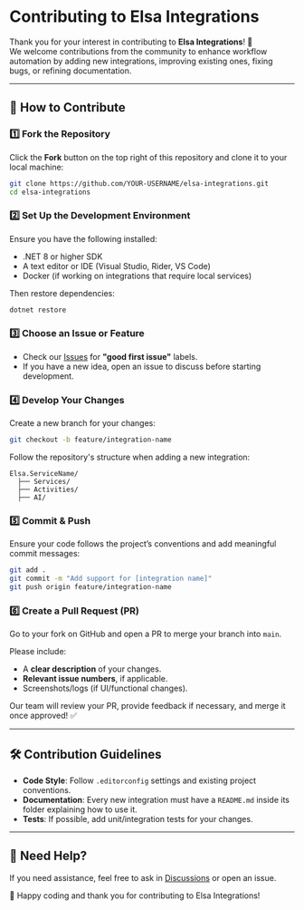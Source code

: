 # Contributing to Elsa Integrations

Thank you for your interest in contributing to **Elsa Integrations**! 🎉  
We welcome contributions from the community to enhance workflow automation by adding new integrations, improving existing ones, fixing bugs, or refining documentation.

---

## 🚀 How to Contribute

### 1️⃣ Fork the Repository  
Click the **Fork** button on the top right of this repository and clone it to your local machine:  
```sh
git clone https://github.com/YOUR-USERNAME/elsa-integrations.git
cd elsa-integrations
```

### 2️⃣ Set Up the Development Environment  
Ensure you have the following installed:
- .NET 8 or higher SDK  
- A text editor or IDE (Visual Studio, Rider, VS Code)  
- Docker (if working on integrations that require local services)

Then restore dependencies:
```sh
dotnet restore
```

### 3️⃣ Choose an Issue or Feature  
- Check our [Issues](https://github.com/elsa-workflows/elsa-integrations/issues) for **"good first issue"** labels.  
- If you have a new idea, open an issue to discuss before starting development.

### 4️⃣ Develop Your Changes  
Create a new branch for your changes:
```sh
git checkout -b feature/integration-name
```
Follow the repository's structure when adding a new integration:  
```
Elsa.ServiceName/
  ├── Services/
  ├── Activities/
  ├── AI/
```

### 5️⃣ Commit & Push  
Ensure your code follows the project’s conventions and add meaningful commit messages:
```sh
git add .
git commit -m "Add support for [integration name]"
git push origin feature/integration-name
```

### 6️⃣ Create a Pull Request (PR)  
Go to your fork on GitHub and open a PR to merge your branch into `main`.  

Please include:
- A **clear description** of your changes.  
- **Relevant issue numbers**, if applicable.  
- Screenshots/logs (if UI/functional changes).  

Our team will review your PR, provide feedback if necessary, and merge it once approved! ✅  

---

## 🛠 Contribution Guidelines

- **Code Style**: Follow `.editorconfig` settings and existing project conventions.  
- **Documentation**: Every new integration must have a `README.md` inside its folder explaining how to use it.  
- **Tests**: If possible, add unit/integration tests for your changes.  

---

## 💬 Need Help?  
If you need assistance, feel free to ask in [Discussions](https://github.com/elsa-workflows/elsa-integrations/discussions) or open an issue.

🚀 Happy coding and thank you for contributing to Elsa Integrations!  
